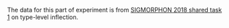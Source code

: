 The data for this part of experiment is from [SIGMORPHON 2018 shared task 1](https://github.com/sigmorphon/conll2018/tree/master/task1) on type-level inflection.